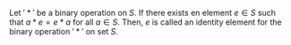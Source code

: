 Let $'\ast'$ be a binary operation on $S$. If there exists en element $e \in S$ such that $a \ast e = e \ast a$ for all $a \in S$.
Then, $e$ is called an identity element for the binary operation $'\ast'$ on set $S$.